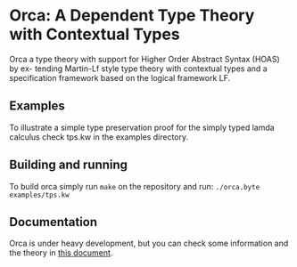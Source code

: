 # Orca: A Dependent Type Theory with Contextual Types

Orca a type theory with support for Higher Order Abstract Syntax
(HOAS) by ex- tending Martin-Lf style type theory with contextual
types and a specification framework based on the logical framework LF.

## Examples

To illustrate a simple type preservation proof for the simply typed
lamda calculus check tps.kw in the examples directory.

## Building and running

To build orca simply run ```make``` on the repository and run:
```./orca.byte examples/tps.kw```

## Documentation

Orca is under heavy development, but you can check some information
and the theory in
[this document](https://github.com/orca-lang/orca/doc/orcadoc.pdf).
